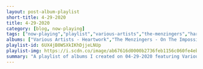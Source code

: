 ```yaml
---
layout: post-album-playlist
short-title: 4-29-2020
title: 4-29-2020
category: [blog, now-playing]
tags: ["now-playing","playlist","various-artists","the-menzingers","harley-poe"]
albums: ["Various Artists - Heartwork","The Menzingers - On The Impossible Past","Harley Poe - Pinocchio Pariah"]
playlist-id: 6UX4jB0WSXkIKhDjjeLNUp
playlist-img: https://i.scdn.co/image/ab67616d0000b2736feb1156c060fe4eb6fa1e19
summary: "A playlist of albums I created on 04-29-2020 featuring Various Artists, The Menzingers, and Harley Poe"
---
```

